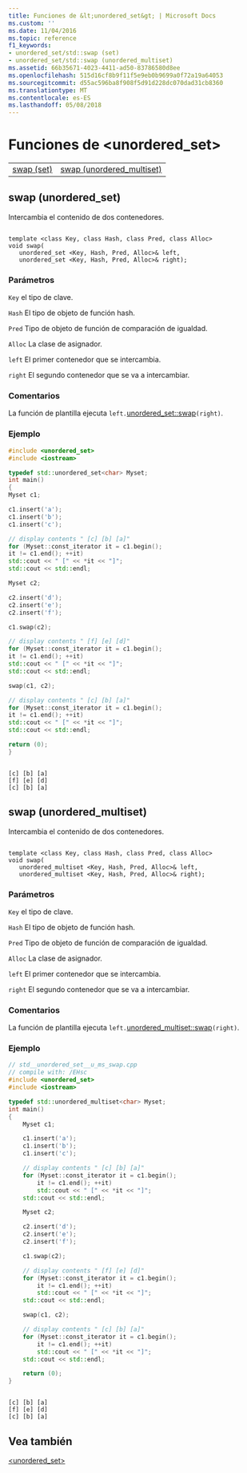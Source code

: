 ```yaml
---
title: Funciones de &lt;unordered_set&gt; | Microsoft Docs
ms.custom: ''
ms.date: 11/04/2016
ms.topic: reference
f1_keywords:
- unordered_set/std::swap (set)
- unordered_set/std::swap (unordered_multiset)
ms.assetid: 66b35671-4023-4411-ad50-83786580d8ee
ms.openlocfilehash: 515d16cf8b9f11f5e9eb0b9699a0f72a19a64053
ms.sourcegitcommit: d55ac596ba8f908f5d91d228dc070dad31cb8360
ms.translationtype: MT
ms.contentlocale: es-ES
ms.lasthandoff: 05/08/2018
---
```

# <a name="ltunorderedsetgt-functions"></a>Funciones de &lt;unordered_set&gt;

|||
|-|-|
|[swap (set)](#swap)|[swap (unordered_multiset)](#swap_unordered_multiset)|

## <a name="swap"></a>  swap (unordered_set)

Intercambia el contenido de dos contenedores.

```

template <class Key, class Hash, class Pred, class Alloc>
void swap(
   unordered_set <Key, Hash, Pred, Alloc>& left,
   unordered_set <Key, Hash, Pred, Alloc>& right);
```

### <a name="parameters"></a>Parámetros

`Key` el tipo de clave.

`Hash` El tipo de objeto de función hash.

`Pred` Tipo de objeto de función de comparación de igualdad.

`Alloc` La clase de asignador.

`left` El primer contenedor que se intercambia.

`right` El segundo contenedor que se va a intercambiar.

### <a name="remarks"></a>Comentarios

La función de plantilla ejecuta `left.`[unordered_set::swap](../standard-library/unordered-set-class.md#swap)`(right)`.

### <a name="example"></a>Ejemplo

```cpp
#include <unordered_set>
#include <iostream>

typedef std::unordered_set<char> Myset;
int main()
{
Myset c1;

c1.insert('a');
c1.insert('b');
c1.insert('c');

// display contents " [c] [b] [a]"
for (Myset::const_iterator it = c1.begin();
it != c1.end(); ++it)
std::cout << " [" << *it << "]";
std::cout << std::endl;

Myset c2;

c2.insert('d');
c2.insert('e');
c2.insert('f');

c1.swap(c2);

// display contents " [f] [e] [d]"
for (Myset::const_iterator it = c1.begin();
it != c1.end(); ++it)
std::cout << " [" << *it << "]";
std::cout << std::endl;

swap(c1, c2);

// display contents " [c] [b] [a]"
for (Myset::const_iterator it = c1.begin();
it != c1.end(); ++it)
std::cout << " [" << *it << "]";
std::cout << std::endl;

return (0);
}

```

```Output

[c] [b] [a]
[f] [e] [d]
[c] [b] [a]

```

## <a name="swap_unordered_multiset"></a>  swap (unordered_multiset)

Intercambia el contenido de dos contenedores.

```

template <class Key, class Hash, class Pred, class Alloc>
void swap(
   unordered_multiset <Key, Hash, Pred, Alloc>& left,
   unordered_multiset <Key, Hash, Pred, Alloc>& right);
```

### <a name="parameters"></a>Parámetros

`Key` el tipo de clave.

`Hash` El tipo de objeto de función hash.

`Pred` Tipo de objeto de función de comparación de igualdad.

`Alloc` La clase de asignador.

`left` El primer contenedor que se intercambia.

`right` El segundo contenedor que se va a intercambiar.

### <a name="remarks"></a>Comentarios

La función de plantilla ejecuta `left.`[unordered_multiset::swap](../standard-library/unordered-multiset-class.md#swap)`(right)`.

### <a name="example"></a>Ejemplo

```cpp
// std__unordered_set__u_ms_swap.cpp
// compile with: /EHsc
#include <unordered_set>
#include <iostream>

typedef std::unordered_multiset<char> Myset;
int main()
{
    Myset c1;

    c1.insert('a');
    c1.insert('b');
    c1.insert('c');

    // display contents " [c] [b] [a]"
    for (Myset::const_iterator it = c1.begin();
        it != c1.end(); ++it)
        std::cout << " [" << *it << "]";
    std::cout << std::endl;

    Myset c2;

    c2.insert('d');
    c2.insert('e');
    c2.insert('f');

    c1.swap(c2);

    // display contents " [f] [e] [d]"
    for (Myset::const_iterator it = c1.begin();
        it != c1.end(); ++it)
        std::cout << " [" << *it << "]";
    std::cout << std::endl;

    swap(c1, c2);

    // display contents " [c] [b] [a]"
    for (Myset::const_iterator it = c1.begin();
        it != c1.end(); ++it)
        std::cout << " [" << *it << "]";
    std::cout << std::endl;

    return (0);
}

```

```Output

[c] [b] [a]
[f] [e] [d]
[c] [b] [a]

```

## <a name="see-also"></a>Vea también

[<unordered_set>](../standard-library/unordered-set.md)<br/>
